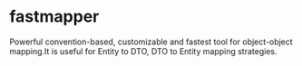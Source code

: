 # fastmapper
Powerful convention-based, customizable and fastest tool for object-object mapping.It is useful for Entity to DTO, DTO to Entity mapping strategies.
